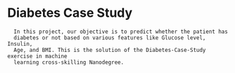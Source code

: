 # Diabetes Case Study
      In this project, our objective is to predict whether the patient has
      diabetes or not based on various features like Glucose level, Insulin,
      Age, and BMI. This is the solution of the Diabetes-Case-Study exercise in machine
      learning cross-skilling Nanodegree.
